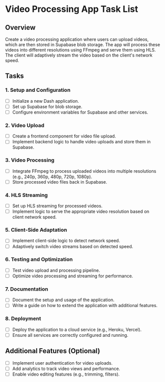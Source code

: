 # Video Processing App Task List

## Overview
Create a video processing application where users can upload videos, which are then stored in Supabase blob storage. The app will process these videos into different resolutions using FFmpeg and serve them using HLS. The client will adaptively stream the video based on the client's network speed.

## Tasks

### 1. Setup and Configuration
- [ ] Initialize a new Dash application.
- [ ] Set up Supabase for blob storage.
- [ ] Configure environment variables for Supabase and other services.

### 2. Video Upload
- [ ] Create a frontend component for video file upload.
- [ ] Implement backend logic to handle video uploads and store them in Supabase.

### 3. Video Processing
- [ ] Integrate FFmpeg to process uploaded videos into multiple resolutions (e.g., 240p, 360p, 480p, 720p, 1080p).
- [ ] Store processed video files back in Supabase.

### 4. HLS Streaming
- [ ] Set up HLS streaming for processed videos.
- [ ] Implement logic to serve the appropriate video resolution based on client network speed.

### 5. Client-Side Adaptation
- [ ] Implement client-side logic to detect network speed.
- [ ] Adaptively switch video streams based on detected speed.

### 6. Testing and Optimization
- [ ] Test video upload and processing pipeline.
- [ ] Optimize video processing and streaming for performance.

### 7. Documentation
- [ ] Document the setup and usage of the application.
- [ ] Write a guide on how to extend the application with additional features.

### 8. Deployment
- [ ] Deploy the application to a cloud service (e.g., Heroku, Vercel).
- [ ] Ensure all services are correctly configured and running.

## Additional Features (Optional)
- [ ] Implement user authentication for video uploads.
- [ ] Add analytics to track video views and performance.
- [ ] Enable video editing features (e.g., trimming, filters). 